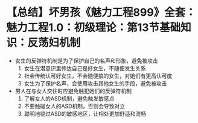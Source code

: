 # 【总结】坏男孩《魅力工程899》全套：魅力工程1.0：初级理论：第13节基础知识：反荡妇机制

-   女生的反弹符机制是为了保护自己的名声和形象，避免被攻击
    1.  女生在潜意识里传达自己是好女生，不随便发生关系
    2.  社会传统认可好女生，不会随便搞的女生，对她们有更高认可度
    3.  女生为了保护名声，会使用攻击其他女生的手段，避免被攻击
-   男人在与女人交往时应避免触犯她们的反弹符机制
    1.  了解女人的ASD机制，避免触发敏感点
    2.  不要触碰女人的ASD机制，否则会导致对立
    3.  聪明地绕过ASD的敏感地区，让相处更加舒适和流畅